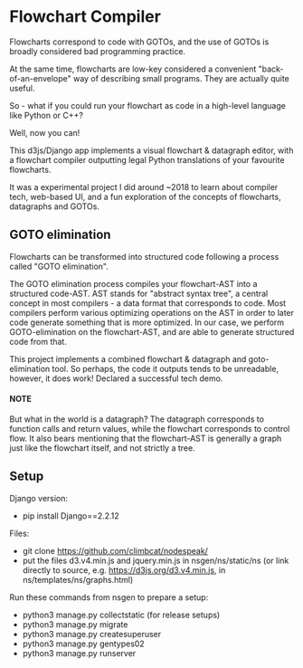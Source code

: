 # Flowchart Compiler

Flowcharts correspond to code with GOTOs, and the use of GOTOs is broadly considered bad programming practice.

At the same time, flowcharts are low-key considered a convenient "back-of-an-envelope" way of describing small programs. They are actually quite useful.

So - what if you could run your flowchart as code in a high-level language like Python or C++?

Well, now you can!

This d3js/Django app implements a visual flowchart & datagraph editor, with a flowchart compiler outputting legal Python translations of your favourite flowcharts.

It was a experimental project I did around ~2018 to learn about compiler tech, web-based UI, and a fun exploration of the concepts of flowcharts, datagraphs and GOTOs.

## GOTO elimination

Flowcharts can be transformed into structured code following a process called "GOTO elimination".

The GOTO elimination process compiles your flowchart-AST into a structured code-AST. AST stands for "abstract syntax tree", a central concept in most compilers - a data format that corresponds to code. Most compilers perform various optimizing operations on the AST in order to later code generate something that is more optimized. In our case, we perform GOTO-elimination on the flowchart-AST, and are able to generate structured code from that.

This project implements a combined flowchart & datagraph and goto-elimination tool. So perhaps, the code it outputs tends to be unreadable, however, it does work! Declared a successful tech demo.

#### NOTE

But what in the world is a datagraph? The datagraph corresponds to function calls and return values, while the flowchart corresponds to control flow. It also bears mentioning that the flowchart-AST is generally a graph just like the flowchart itself, and not strictly a tree.

## Setup

Django version:
- pip install Django==2.2.12

Files:
- git clone https://github.com/climbcat/nodespeak/
- put the files d3.v4.min.js and jquery.min.js in nsgen/ns/static/ns (or link directly to source, e.g. https://d3js.org/d3.v4.min.js, in ns/templates/ns/graphs.html)

Run these commands from nsgen to prepare a setup:
- python3 manage.py collectstatic (for release setups)
- python3 manage.py migrate
- python3 manage.py createsuperuser
- python3 manage.py gentypes02
- python3 manage.py runserver

